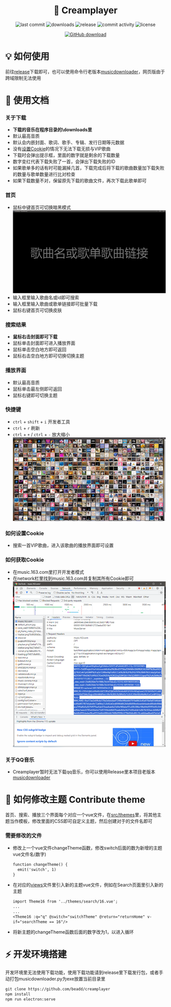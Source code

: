 <h1 align="center">🎵 Creamplayer</h1>

<p align="center">
<img src="https://img.shields.io/github/last-commit/beadd/musicdownloader.svg?style=flat" alt="last commit">
<img src="https://img.shields.io/github/downloads/beadd/musicdownloader/total?style=flat" alt="downloads">
<img src="https://img.shields.io/github/v/release/beadd/musicdownloader?style=flat" alt="release">
<img src="https://img.shields.io/github/commit-activity/y/beadd/musicdownloader?style=flat" alt="commit activity">
<img src="https://img.shields.io/badge/license-MIT-blue.svg?longCache=true&style=flat" alt="license">
</p>

<p align="center">
<a href="https://github.com/beadd/creamplayer/releases/latest"><img src="https://raw.githubusercontent.com/Beadd/MusicDownloader/main/images/download_github.png" alt="GitHub download" width=""></a>
</p>

# 💡 如何使用
前往[release](https://github.com/beadd/creamplayer/releases)下载即可，也可以使用命令行老版本[musicdownloader](https://github.com/Beadd/Creamplayer/releases/tag/v2.6.1)，网页版由于跨域限制无法使用

# 📖 使用文档

### 关于下载
- **下载的音乐在程序目录的\downloads里**
- 默认最高音质
- 默认会内嵌封面、歌词、歌手、专辑、发行日期等元数据
- 没有[设置Cookie](#如何获取cookie)的情况下无法下载无损与VIP歌曲
- 下载时会弹出提示框，里面的数字就是剩余的下载数量
- 数字变红代表下载失败了一首，会弹出下载失败的ID
- 如果歌单多的话有时可能漏掉几首，下载完成后将下载的歌曲数量加下载失败的数量与歌单数量进行比对检查
- 如果下载数量不对，保留原先下载的歌曲文件，再次下载此歌单即可


### 首页
- 鼠标中键首页可切换暗黑模式
![](https://raw.githubusercontent.com/Beadd/Creamplayer/main/images/home.png)
- 输入框里输入歌曲名或id即可搜索
- 输入框里输入歌曲或歌单链接即可批量下载
- 鼠标右键首页可切换皮肤

### 搜索结果
- **鼠标右击封面即可下载**
- 鼠标单击封面即可进入播放界面
- 鼠标单击空白地方即可返回
- 鼠标右击空白地方即可切换切换主题

### 播放界面
- 默认最高音质
- 鼠标单击最左侧即可返回
- 鼠标右键即可切换主题

### 快捷键
- `ctrl` + `shift` + `i` 开发者工具
- `ctrl` + `r` 刷新
- `ctrl` + `+` / `ctrl` + `-` 放大缩小
![](https://raw.githubusercontent.com/Beadd/Creamplayer/main/images/search.png)

### 如何设置Cookie 
- 搜索一首VIP歌曲，进入该歌曲的播放界面即可设置

### 如何获取Cookie 
- 在music.163.com里打开开发者模式
- 在network栏里找到music.163.com并复制其所有Cookie即可
![](https://raw.githubusercontent.com/Beadd/Creamplayer/main/images/cookie.png)

### 关于QQ音乐
- Creamplayer暂时无法下载qq音乐，你可以使用Release里本项目老版本[musicdownloader](https://github.com/Beadd/Creamplayer/releases/tag/v2.6.1)

# 🎨 如何修改主题 Contribute theme
首页、搜索、播放三个界面每个对应一个vue文件，在[src/themes](https://github.com/Beadd/Creamplayer/tree/main/src/themes)里，将其他主题当作模板，修改里面的CSS即可自定义主题，然后创建对于的文件名即可 
### 需要修改的文件
- 修改上一个vue文件changeTheme函数，修改switch后面的数为新增的主题vue文件名(数字)
  ```
  function changeTheme() {
    emit('switch', 1)
  }
  ```
- 在对应的[views](https://github.com/Beadd/Creamplayer/tree/main/src/views)文件里引入新的主题vue文件，例如在Search页面里引入新的主题
  ```
  import Theme16 from '../themes/search/16.vue';
  ...
  ...
  <Theme16 :q="q" @switch="switchTheme" @return="returnHome" v-if="searchTheme == 16"/>
  ```
- 将新主题的changeTheme函数后面的数字改为1，以进入循环

# ⚡ 开发环境搭建
开发环境里无法使用下载功能，使用下载功能请到release里下载发行包，或者手动打包musicdownloader.py为exe放置当前目录里
```
git clone https://github.com/beadd/creamplayer
npm install
npm run electron:serve
```
